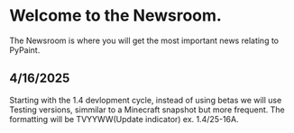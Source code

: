 # Welcome to the Newsroom.
The Newsroom is where you will get the most important news relating to PyPaint.
## 4/16/2025
Starting with the 1.4 devlopment cycle, instead of using betas we will use Testing versions, simmilar to a Minecraft snapshot but more frequent. The formatting will be TVYYWW(Update indicator) ex. 1.4/25-16A.
